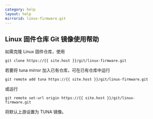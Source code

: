 ```yaml
---
category: help
layout: help
mirrorid: linux-firmware.git
---
```


## Linux 固件仓库 Git 镜像使用帮助

如需克隆 Linux 固件仓库，使用

```
git clone https://{{ site.host }}/git/linux-firmware.git
```

若要将 tuna mirror 加入已有仓库，可在已有仓库中运行

```
git remote add tuna https://{{ site.host }}/git/linux-firmware.git
```

或运行

```
git remote set-url origin https://{{ site.host }}/git/linux-firmware.git
```

将默认上游设置为 TUNA 镜像。


